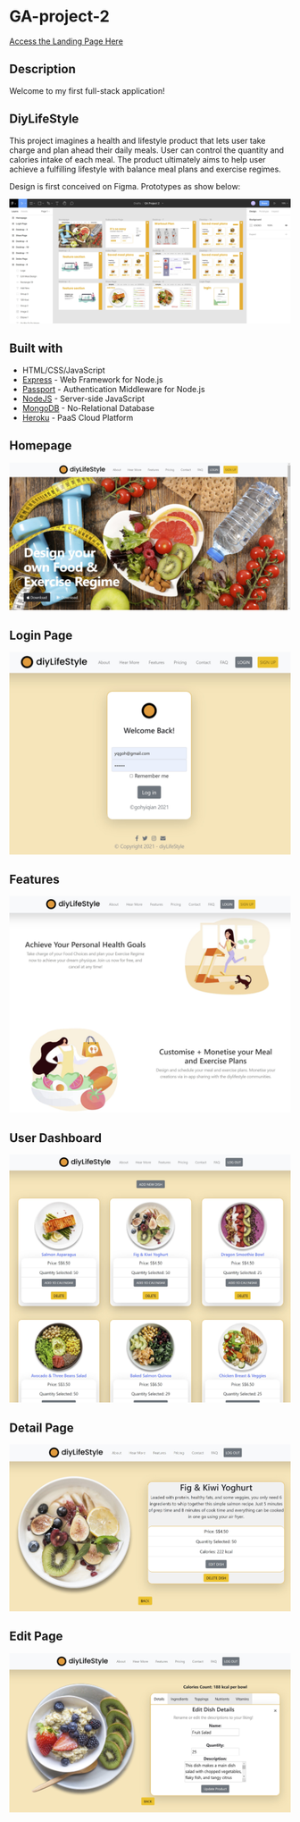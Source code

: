 # GA-project-2

[Access the Landing Page Here](https://diylifestyle.herokuapp.com/)

## Description

Welcome to my first full-stack application!

## DiyLifeStyle

This project imagines a health and lifestyle product that lets user take charge and plan ahead their daily meals. User can control the quantity and calories intake of each meal. The product ultimately aims to help user achieve a fulfilling lifestyle with balance meal plans and exercise regimes.

Design is first conceived on Figma. Prototypes as show below:

![Figma Image](/public/images/figma.jpg)

## Built with

- HTML/CSS/JavaScript
- [Express](https://expressjs.com/) - Web Framework for Node.js
- [Passport](http://www.passportjs.org/) - Authentication Middleware for Node.js
- [NodeJS](https://nodejs.org/en/) - Server-side JavaScript
- [MongoDB](https://www.mongodb.com/) - No-Relational Database
- [Heroku](https://www.heroku.com) - PaaS Cloud Platform

## Homepage

![Home Image](/public/images/homepage.jpg)

## Login Page

![Login Image](/public/images/loginpage.jpg)

## Features

![Dashboard Image](/public/images/features.jpg)

## User Dashboard

![Dashboard Image](/public/images/indexpage.jpg)

## Detail Page

![Detail Image](/public/images/detailspage.jpg)

## Edit Page

![Detail Image](/public/images/editpage.jpg)
